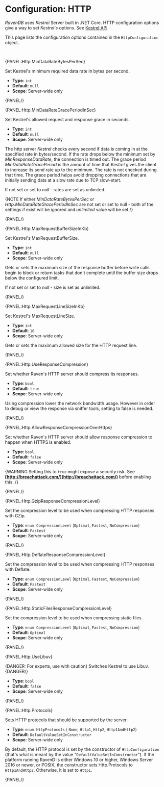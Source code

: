 # Configuration: HTTP

*RavenDB* uses *Kestrel* Server built in .NET Core. HTTP configuration options give a way to set *Kestrel's* options. See [Kestrel API](https://docs.microsoft.com/en-us/dotnet/api/microsoft.aspnetcore.server.kestrel?view=aspnetcore-1.1)

This page lists the configuration options contained in the `HttpConfiguration` object.

<br>

{PANEL:Http.MinDataRateBytesPerSec}

Set Kestrel's minimum required data rate in bytes per second.

- **Type**: `int`
- **Default**: `null`
- **Scope**: Server-wide only

{PANEL/}

{PANEL:Http.MinDataRateGracePeriodInSec}

 Set Kestrel's allowed request and response grace in seconds.

- **Type**: `int`
- **Default**: `null`
- **Scope**: Server-wide only

The http server *Kestrel* checks every second if data is coming in at the specified rate in bytes/second. If the rate drops below the minimum set by *MinResponseDataRate*, the connection is timed out. The grace period *MinDataRateGracePeriod* is the amount of time that *Kestrel* gives the client to increase its send rate up to the minimum. The rate is not checked during that time. The grace period helps avoid dropping connections that are initially sending data at a slow rate due to TCP slow-start.

If not set or set to *null* - rates are set as unlimited.

{NOTE If either *MinDataRateBytesPerSec* or *Http.MinDataRateGracePeriodInSec* are not set or set to null - both of the settings if exist will be ignored and *unlimited* value will be set /}

{PANEL/}

{PANEL:Http.MaxRequestBufferSizeInKb}

Set Kestrel's MaxRequestBufferSize.

- **Type**: `int`
- **Default**: `null`
- **Scope**: Server-wide only

Gets or sets the maximum size of the response buffer before write calls begin to block or return tasks that don't complete until the buffer size drops below the configured limit. 

If not set or set to *null* - size is set as unlimited.

{PANEL/}

{PANEL:Http.MaxRequestLineSizeInKb}

Set Kestrel's MaxRequestLineSize.

- **Type**: `int`
- **Default**: `16`
- **Scope**: Server-wide only

Gets or sets the maximum allowed size for the HTTP request line.

{PANEL/}

{PANEL:Http.UseResponseCompression}

Set whether Raven's HTTP server should compress its responses.

- **Type**: `bool`
- **Default**: `true`
- **Scope**: Server-wide only

Using compression lower the network bandwidth usage.  However in order to debug or view the response via sniffer tools, setting to false is needed. 

{PANEL/}

{PANEL:Http.AllowResponseCompressionOverHttps}

Set whether Raven's HTTP server should allow response compression to happen when HTTPS is enabled.

- **Type**: `bool`
- **Default**: `false`
- **Scope**: Server-wide only

{WARNING Setting this to `true` might expose a security risk. See **[http://breachattack.com/](http://breachattack.com/)** before enabling this. /}

{PANEL/}

{PANEL:Http.GzipResponseCompressionLevel}

Set the compression level to be used when compressing HTTP responses with GZip.

- **Type**: `enum CompressionLevel` (`Optimal`, `Fastest`, `NoCompression`)
- **Default**: `Fastest`
- **Scope**: Server-wide only

{PANEL/}

{PANEL:Http.DeflateResponseCompressionLevel}

Set the compression level to be used when compressing HTTP responses with Deflate.

- **Type**: `enum CompressionLevel` (`Optimal`, `Fastest`, `NoCompression`)
- **Default**: `Fastest`
- **Scope**: Server-wide only

{PANEL/}

{PANEL:Http.StaticFilesResponseCompressionLevel}

Set the compression level to be used when compressing static files.

- **Type**: `enum CompressionLevel` (`Optimal`, `Fastest`, `NoCompression`)
- **Default**: `Optimal`
- **Scope**: Server-wide only

{PANEL/}

{PANEL:Http.UseLibuv}

{DANGER: For experts, use with caution}
Switches Kestrel to use Libuv.
{DANGER/}

- **Type**: `bool`
- **Default**: `false`
- **Scope**: Server-wide only

{PANEL/}

{PANEL:Http.Protocols}

Sets HTTP protocols that should be supported by the server.

- **Type**: `enum HttpProtocols` ( `None`, `Http1`, `Http2`, `Http1AndHttp2`)
- **Default**: `DefaultValueSetInConstructor`
- **Scope**: Server-wide only

By default, the HTTP protocol is set by the constructor of `HttpConfiguration` (that's what 
is meant by the value "`DefaultValueSetInConstructor`"). If the platform running RavenD is 
either Windows 10 or higher, Windows Server 2016 or newer, or POSIX, the constructor sets 
Http.Protocols to `Http1AndHttp2`. Otherwise, it is set to `Http1`.  

{PANEL/}
